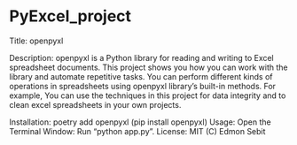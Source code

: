 # PyExcel_project

Title: openpyxl

Description: openpyxl is a Python library for reading and writing to Excel spreadsheet documents. This project shows you how you can work with the library and automate repetitive tasks. You can perform different kinds of operations in spreadsheets using openpyxl library’s built-in methods. For example, You can use the techniques in this project for data integrity and to clean excel spreadsheets in your own projects.

Installation: poetry add openpyxl (pip install openpyxl)
Usage: Open the Terminal Window: Run “python app.py”.
License: MIT (C) Edmon Sebit
